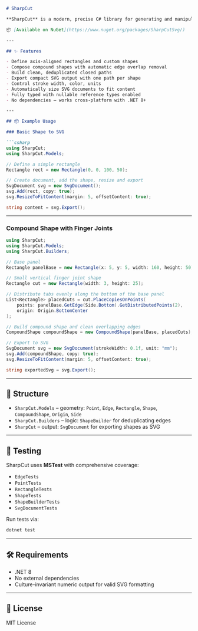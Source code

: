 ```markdown
# SharpCut

**SharpCut** is a modern, precise C# library for generating and manipulating 2D vector shapes for laser cutting, CNC, and more. It supports compound shapes, edge merging, geometric utilities, and clean SVG export.

📦 [Available on NuGet](https://www.nuget.org/packages/SharpCutSvg/)

---

## ✨ Features

- Define axis-aligned rectangles and custom shapes  
- Compose compound shapes with automatic edge overlap removal  
- Build clean, deduplicated closed paths  
- Export compact SVG output with one path per shape  
- Control stroke width, color, units  
- Automatically size SVG documents to fit content  
- Fully typed with nullable reference types enabled  
- No dependencies – works cross-platform with .NET 8+

---

## 📦 Example Usage

### Basic Shape to SVG

```csharp
using SharpCut;
using SharpCut.Models;

// Define a simple rectangle
Rectangle rect = new Rectangle(0, 0, 100, 50);

// Create document, add the shape, resize and export
SvgDocument svg = new SvgDocument();
svg.Add(rect, copy: true);
svg.ResizeToFitContent(margin: 5, offsetContent: true);

string content = svg.Export();
```

---

### Compound Shape with Finger Joints

```csharp
using SharpCut;
using SharpCut.Models;
using SharpCut.Builders;

// Base panel
Rectangle panelBase = new Rectangle(x: 5, y: 5, width: 160, height: 50);

// Small vertical finger joint shape
Rectangle cut = new Rectangle(width: 3, height: 25);

// Distribute tabs evenly along the bottom of the base panel
List<Rectangle> placedCuts = cut.PlaceCopiesOnPoints(
    points: panelBase.GetEdge(Side.Bottom).GetDistributedPoints(2),
    origin: Origin.BottomCenter
);

// Build compound shape and clean overlapping edges
CompoundShape compoundShape = new CompoundShape(panelBase, placedCuts);

// Export to SVG
SvgDocument svg = new SvgDocument(strokeWidth: 0.1f, unit: "mm");
svg.Add(compoundShape, copy: true);
svg.ResizeToFitContent(margin: 5, offsetContent: true);

string exportedSvg = svg.Export();
```

---

## 🧱 Structure

- `SharpCut.Models` – geometry: `Point`, `Edge`, `Rectangle`, `Shape`, `CompoundShape`, `Origin`, `Side`  
- `SharpCut.Builders` – logic: `ShapeBuilder` for deduplicating edges  
- `SharpCut` – output: `SvgDocument` for exporting shapes as SVG

---

## 🧪 Testing

SharpCut uses **MSTest** with comprehensive coverage:

- `EdgeTests`  
- `PointTests`  
- `RectangleTests`  
- `ShapeTests`  
- `ShapeBuilderTests`  
- `SvgDocumentTests`

Run tests via:

```bash
dotnet test
```

---

## 🛠 Requirements

- .NET 8  
- No external dependencies  
- Culture-invariant numeric output for valid SVG formatting

---

## 📄 License

MIT License
```
